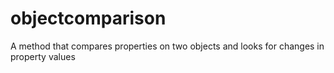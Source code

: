 # objectcomparison
A method that compares properties on two objects and looks for changes in property values
